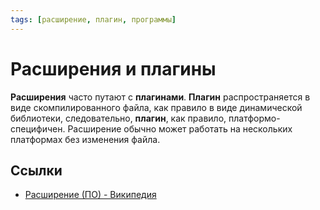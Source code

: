 ```yaml
---
tags: [расширение, плагин, программы]
---
```

# Расширения и плагины

**Расширения** часто путают с **плагинами**. **Плагин** распространяется в виде скомпилированного файла, как правило в виде динамической библиотеки, следовательно, **плагин**, как правило, платформо-специфичен. Расширение обычно может работать на нескольких платформах без изменения файла.

## Ссылки

* [Расширение (ПО) - Википедия](https://ru.wikipedia.org/wiki/%D0%A0%D0%B0%D1%81%D1%88%D0%B8%D1%80%D0%B5%D0%BD%D0%B8%D0%B5_(%D0%9F%D0%9E)#:~:text=%D0%A0%D0%B0%D1%81%D1%88%D0%B8%D1%80%D0%B5%D0%BD%D0%B8%D1%8F%20%D0%B8%20%D0%BF%D0%BB%D0%B0%D0%B3%D0%B8%D0%BD%D1%8B,%D0%BD%D0%B5%D1%81%D0%BA%D0%BE%D0%BB%D1%8C%D0%BA%D0%B8%D1%85%20%D0%BF%D0%BB%D0%B0%D1%82%D1%84%D0%BE%D1%80%D0%BC%D0%B0%D1%85%20%D0%B1%D0%B5%D0%B7%20%D0%B8%D0%B7%D0%BC%D0%B5%D0%BD%D0%B5%D0%BD%D0%B8%D1%8F%20%D1%84%D0%B0%D0%B9%D0%BB%D0%B0.)
